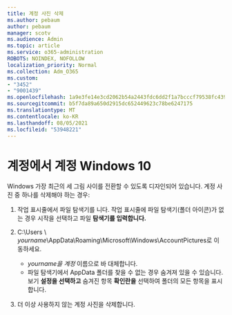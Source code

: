 ```yaml
---
title: 계정 사진 삭제
ms.author: pebaum
author: pebaum
manager: scotv
ms.audience: Admin
ms.topic: article
ms.service: o365-administration
ROBOTS: NOINDEX, NOFOLLOW
localization_priority: Normal
ms.collection: Adm_O365
ms.custom:
- "3452"
- "9001439"
ms.openlocfilehash: 1a9e3fe14e3cd2062b54a2443fdc6dd2f1a7bcccf79538fc439295ce43082149
ms.sourcegitcommit: b5f7da89a650d2915dc652449623c78be6247175
ms.translationtype: MT
ms.contentlocale: ko-KR
ms.lasthandoff: 08/05/2021
ms.locfileid: "53948221"
---
```

# <a name="delete-an-account-picture-in-windows-10"></a>계정에서 계정 Windows 10

Windows 가장 최근의 세 그림 사이를 전환할 수 있도록 디자인되어 있습니다. 계정 사진 중 하나를 삭제해야 하는 경우:

1. 작업 표시줄에서 파일 탐색기를 니다. 작업 표시줄에 파일 탐색기(폴더 아이콘)가 없는  경우 시작을 선택하고 파일 **탐색기를 입력합니다.**

2. C:\Users \\ *yourname*\AppData\Roaming\Microsoft\Windows\AccountPictures로 이동하세요. 
    - *yourname을 계정* 이름으로 바 대체합니다.
    - 파일 탐색기에서 AppData 폴더를 찾을 수 없는 경우 숨겨져 있을 수 있습니다. 보기 **설정을 선택하고** 숨겨진 항목 **확인란을** 선택하여 폴더의 모든 항목을 표시합니다.

3. 더 이상 사용하지 않는 계정 사진을 삭제합니다.
 
 